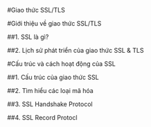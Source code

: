 #Giao thức SSL/TLS

#Giới thiệu về giao thức SSL/TLS

##1. SSL là gì?

##2. Lịch sử phát triển của giao thức SSL & TLS

#Cấu trúc và cách hoạt động của SSL

##1. Cấu trúc của giao thức SSL

##2. Tìm hiểu các loại mã hóa

##3. SSL Handshake Protocol

##4. SSL Record Protocl

